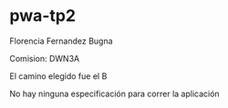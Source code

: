 # pwa-tp2

Florencia Fernandez Bugna

Comision: DWN3A

El camino elegido fue el B

No hay ninguna especificación para correr la aplicación